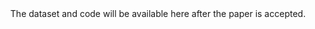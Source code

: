 <div align="center">The dataset and code will be available here after the paper is accepted.</div>







